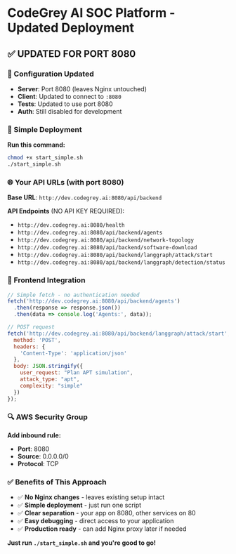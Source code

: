 # CodeGrey AI SOC Platform - Updated Deployment

## ✅ UPDATED FOR PORT 8080

### 🔧 Configuration Updated
- **Server**: Port 8080 (leaves Nginx untouched)
- **Client**: Updated to connect to `:8080`
- **Tests**: Updated to use port 8080
- **Auth**: Still disabled for development

### 🚀 Simple Deployment

**Run this command:**
```bash
chmod +x start_simple.sh
./start_simple.sh
```

### 🌐 Your API URLs (with port 8080)

**Base URL**: `http://dev.codegrey.ai:8080/api/backend`

**API Endpoints** (NO API KEY REQUIRED):
- `http://dev.codegrey.ai:8080/health`
- `http://dev.codegrey.ai:8080/api/backend/agents`
- `http://dev.codegrey.ai:8080/api/backend/network-topology`
- `http://dev.codegrey.ai:8080/api/backend/software-download`
- `http://dev.codegrey.ai:8080/api/backend/langgraph/attack/start`
- `http://dev.codegrey.ai:8080/api/backend/langgraph/detection/status`

### 🧪 Frontend Integration

```javascript
// Simple fetch - no authentication needed
fetch('http://dev.codegrey.ai:8080/api/backend/agents')
  .then(response => response.json())
  .then(data => console.log('Agents:', data));

// POST request
fetch('http://dev.codegrey.ai:8080/api/backend/langgraph/attack/start', {
  method: 'POST',
  headers: {
    'Content-Type': 'application/json'
  },
  body: JSON.stringify({
    user_request: "Plan APT simulation",
    attack_type: "apt",
    complexity: "simple"
  })
});
```

### 🔍 AWS Security Group

**Add inbound rule:**
- **Port**: 8080
- **Source**: 0.0.0.0/0
- **Protocol**: TCP

### ✅ Benefits of This Approach

- ✅ **No Nginx changes** - leaves existing setup intact
- ✅ **Simple deployment** - just run one script
- ✅ **Clear separation** - your app on 8080, other services on 80
- ✅ **Easy debugging** - direct access to your application
- ✅ **Production ready** - can add Nginx proxy later if needed

**Just run `./start_simple.sh` and you're good to go!**
